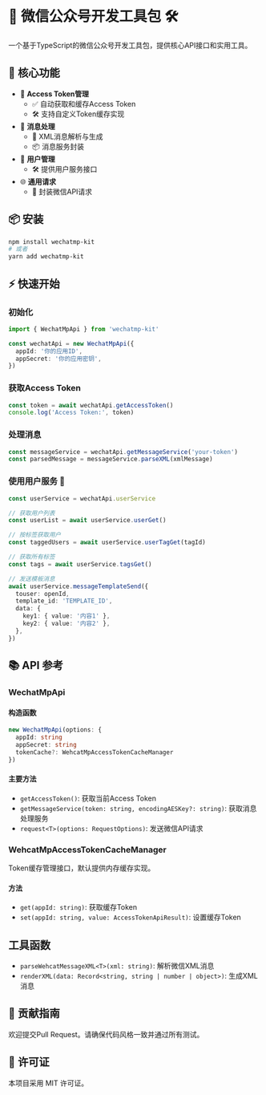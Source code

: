 # 🎉 微信公众号开发工具包 🛠️

一个基于TypeScript的微信公众号开发工具包，提供核心API接口和实用工具。

## 🚀 核心功能

- 🔑 **Access Token管理**
  - ✅ 自动获取和缓存Access Token
  - 🛠️ 支持自定义Token缓存实现
- 📨 **消息处理**
  - 📝 XML消息解析与生成
  - 📦 消息服务封装
- 👤 **用户管理**
  - 🛠️ 提供用户服务接口
- 🌐 **通用请求**
  - 📡 封装微信API请求

## 📦 安装

```bash
npm install wechatmp-kit
# 或者
yarn add wechatmp-kit
```

## ⚡ 快速开始

### 初始化

```typescript
import { WechatMpApi } from 'wechatmp-kit'

const wechatApi = new WechatMpApi({
  appId: '你的应用ID',
  appSecret: '你的应用密钥',
})
```

### 获取Access Token

```typescript
const token = await wechatApi.getAccessToken()
console.log('Access Token:', token)
```

### 处理消息

```typescript
const messageService = wechatApi.getMessageService('your-token')
const parsedMessage = messageService.parseXML(xmlMessage)
```

### 使用用户服务 👤

```typescript
const userService = wechatApi.userService

// 获取用户列表
const userList = await userService.userGet()

// 按标签获取用户
const taggedUsers = await userService.userTagGet(tagId)

// 获取所有标签
const tags = await userService.tagsGet()

// 发送模板消息
await userService.messageTemplateSend({
  touser: openId,
  template_id: 'TEMPLATE_ID',
  data: {
    key1: { value: '内容1' },
    key2: { value: '内容2' },
  },
})
```

## 📚 API 参考

### WechatMpApi

#### 构造函数

```typescript
new WechatMpApi(options: {
  appId: string
  appSecret: string
  tokenCache?: WehcatMpAccessTokenCacheManager
})
```

#### 主要方法

- `getAccessToken()`: 获取当前Access Token
- `getMessageService(token: string, encodingAESKey?: string)`: 获取消息处理服务
- `request<T>(options: RequestOptions)`: 发送微信API请求

### WehcatMpAccessTokenCacheManager

Token缓存管理接口，默认提供内存缓存实现。

#### 方法

- `get(appId: string)`: 获取缓存Token
- `set(appId: string, value: AccessTokenApiResult)`: 设置缓存Token

## 工具函数

- `parseWehcatMessageXML<T>(xml: string)`: 解析微信XML消息
- `renderXML(data: Record<string, string | number | object>)`: 生成XML消息

## 🤝 贡献指南

欢迎提交Pull Request。请确保代码风格一致并通过所有测试。

## 📜 许可证

本项目采用 MIT 许可证。
